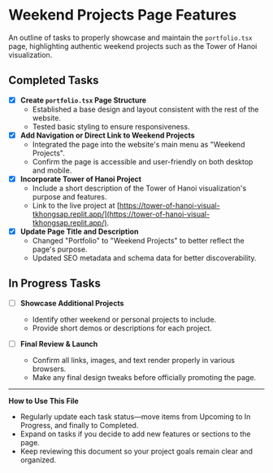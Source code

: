 # Weekend Projects Page Features

An outline of tasks to properly showcase and maintain the `portfolio.tsx` page, highlighting authentic weekend projects such as the Tower of Hanoi visualization.

## Completed Tasks
- [x] **Create `portfolio.tsx` Page Structure**  
  - Established a base design and layout consistent with the rest of the website.
  - Tested basic styling to ensure responsiveness.
- [x] **Add Navigation or Direct Link to Weekend Projects**  
  - Integrated the page into the website's main menu as "Weekend Projects".
  - Confirm the page is accessible and user-friendly on both desktop and mobile.
- [x] **Incorporate Tower of Hanoi Project**  
  - Include a short description of the Tower of Hanoi visualization's purpose and features.
  - Link to the live project at [https://tower-of-hanoi-visual-tkhongsap.replit.app/](https://tower-of-hanoi-visual-tkhongsap.replit.app/).
- [x] **Update Page Title and Description**
  - Changed "Portfolio" to "Weekend Projects" to better reflect the page's purpose.
  - Updated SEO metadata and schema data for better discoverability.

## In Progress Tasks
- [ ] **Showcase Additional Projects**  
  - Identify other weekend or personal projects to include.
  - Provide short demos or descriptions for each project.

- [ ] **Final Review & Launch**  
  - Confirm all links, images, and text render properly in various browsers.
  - Make any final design tweaks before officially promoting the page.

---

**How to Use This File**  
- Regularly update each task status—move items from Upcoming to In Progress, and finally to Completed.  
- Expand on tasks if you decide to add new features or sections to the page.  
- Keep reviewing this document so your project goals remain clear and organized.
